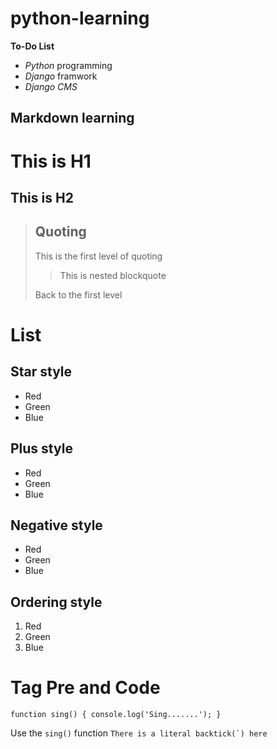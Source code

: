 python-learning
===============

**To-Do List**
* *Python* programming
* *Django* framwork
* *Django CMS*


Markdown learning
---------------


# This is H1 #
## This is H2 ##

>## Quoting
>This is the first level of quoting
>
>>This is nested blockquote
>
>Back to the first level

# List
## Star style
* Red
* Green
* Blue

## Plus style
+ Red
+ Green
+ Blue

## Negative style
- Red
- Green
- Blue

## Ordering style
1. Red
2. Green
3. Blue

# Tag Pre and Code
`function sing() {
    console.log('Sing.......');
}`

Use the `sing()` function
``There is a literal backtick(`) here``



